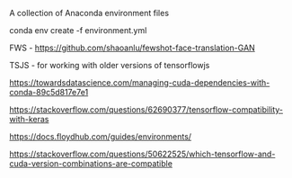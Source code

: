 A collection of Anaconda environment files


conda env create -f environment.yml



FWS - https://github.com/shaoanlu/fewshot-face-translation-GAN

TSJS - for working with older versions of tensorflowjs

https://towardsdatascience.com/managing-cuda-dependencies-with-conda-89c5d817e7e1

https://stackoverflow.com/questions/62690377/tensorflow-compatibility-with-keras

https://docs.floydhub.com/guides/environments/

https://stackoverflow.com/questions/50622525/which-tensorflow-and-cuda-version-combinations-are-compatible
